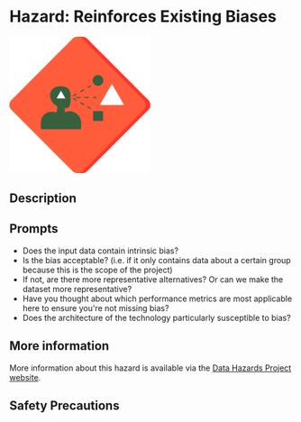# Hazard: Reinforces Existing Biases

<img src="/images/colour/reinforce-bias.png" alt="A red diamond shaped outline (like a warning sign) with a dark head and shoulders, who has a white triangle in their mind. They are looking out at a black circle, a black square and a larger white triangle just ahead of them. This indicates that the largest shape is the one that they think of." width="250"/>

## Description

## Prompts

* Does the input data contain intrinsic bias?
* Is the bias acceptable? (i.e. if it only contains data about a certain group because this is the scope of the project)
* If not, are there more representative alternatives? Or can we make the dataset more representative?
* Have you thought about which performance metrics are most applicable here to ensure you're not missing bias?
* Does the architecture of the technology particularly susceptible to bias?

## More information

More information about this hazard is available via the [Data Hazards Project website][1].

## Safety Precautions

[1]: https://datahazards.com/hazards/reinforces-biases.html
